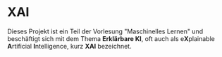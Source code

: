 # XAI

Dieses Projekt ist ein Teil der Vorlesung "Maschinelles Lernen" und beschäftigt
sich mit dem Thema **Erklärbare KI**, oft auch als e**X**plainable
**A**rtificial **I**ntelligence, kurz **XAI** bezeichnet.

